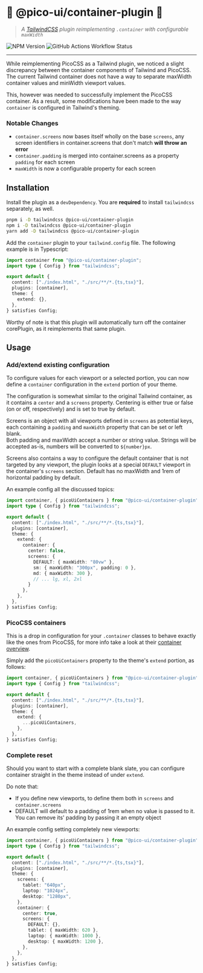 # 💖 @pico-ui/container-plugin 💖

> *A [TailwindCSS](https://tailwindcss.com) plugin reimplementing `.container` with configurable `maxWidth`*

![NPM Version](https://img.shields.io/npm/v/%40pico-ui%2Fcontainer-plugin?style=flat&color=ffd7e5) ![GitHub Actions Workflow Status](https://img.shields.io/github/actions/workflow/status/jeroenptrs/pico-ui/unit-tests.yml)


---

While reimplementing PicoCSS as a Tailwind plugin, we noticed a slight discrepancy between the container components of Tailwind and PicoCSS. The current Tailwind container does not have a way to separate maxWidth container values and minWidth viewport values.

This, however was needed to successfully implement the PicoCSS container. As a result, some modifications have been made to the way `container` is configured in Tailwind's theming.

### Notable Changes
- `container.screens` now bases itself wholly on the base `screens`, any screen identifiers in container.screens that don't match **will throw an error**
- `container.padding` is merged into container.screens as a property `padding` for each screen
- `maxWidth` is now a configurable property for each screen

## Installation

Install the plugin as a `devDependency`. You are **required** to install `tailwindcss` separately, as well.

```sh
pnpm i -D tailwindcss @pico-ui/container-plugin
npm i -D tailwindcss @pico-ui/container-plugin
yarn add -D tailwindcss @pico-ui/container-plugin
```

Add the `container` plugin to your `tailwind.config` file. The following example is in Typescript:

```typescript
import container from "@pico-ui/container-plugin";
import type { Config } from "tailwindcss";

export default {
  content: ["./index.html", "./src/**/*.{ts,tsx}"],
  plugins: [container],
  theme: {
    extend: {},
  },
} satisfies Config;
```

Worthy of note is that this plugin will automatically turn off the container corePlugin, as it reimplements that same plugin. 

## Usage

### Add/extend existing configuration

To configure values for each viewport or a selected portion, you can now define a `container` configuration in the `extend` portion of your theme.

The configuration is somewhat similar to the original Tailwind container, as it contains a `center` and a `screens` property. Centering is either true or false (on or off, respectively) and is set to true by default.

Screens is an object with all viewports defined in `screens` as potential keys, each containing a `padding` and `maxWidth` property that can be set or left blank.  
Both padding and maxWidth accept a number or string value. Strings will be accepted as-is, numbers will be converted to `${number}px`.

Screens also contains a way to configure the default container that is not targeted by any viewport, the plugin looks at a special `DEFAULT` viewport in the container's `screens` section. Default has no maxWidth and 1rem of horizontal padding by default.

An example config all the discussed topics:

```typescript
import container, { picoUiContainers } from "@pico-ui/container-plugin";
import type { Config } from "tailwindcss";

export default {
  content: ["./index.html", "./src/**/*.{ts,tsx}"],
  plugins: [container],
  theme: {
    extend: {
      container: {
        center: false,
        screens: {
          DEFAULT: { maxWidth: "80vw" },
          sm: { maxWidth: "300px", padding: 0 },
          md: { maxWidth: 300 },
          // ... lg, xl, 2xl
        }
      },
    },
  },
} satisfies Config;
```

### PicoCSS containers

This is a drop in configuration for your `.container` classes to behave exactly like the ones from PicoCSS, for more info take a look at their [container overview](https://picocss.com/docs/container).

Simply add the `picoUiContainers` property to the theme's `extend` portion, as follows:

```typescript
import container, { picoUiContainers } from "@pico-ui/container-plugin";
import type { Config } from "tailwindcss";

export default {
  content: ["./index.html", "./src/**/*.{ts,tsx}"],
  plugins: [container],
  theme: {
    extend: {
      ...picoUiContainers,
    },
  },
} satisfies Config;
```

### Complete reset

Should you want to start with a complete blank slate, you can configure container straight in the theme instead of under `extend`.

Do note that:
- If you define new viewports, to define them both in `screens` and `container.screens`
- DEFAULT will default to a padding of 1rem when no value is passed to it. You can remove its' padding by passing it an empty object

An example config setting completely new viewports:

```typescript
import container, { picoUiContainers } from "@pico-ui/container-plugin";
import type { Config } from "tailwindcss";

export default {
  content: ["./index.html", "./src/**/*.{ts,tsx}"],
  plugins: [container],
  theme: {
    screens: {
      tablet: "640px",
      laptop: "1024px",
      desktop: "1280px",
    },
    container: {
      center: true,
      screens: {
        DEFAULT: {},
        tablet: { maxWidth: 620 },
        laptop: { maxWidth: 1000 },
        desktop: { maxWidth: 1200 },
      },
    },
  },
} satisfies Config;
```

